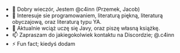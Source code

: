 - 👋 Dobry wieczór, Jestem @c4inn (Przemek, Jacob)
- 👀 Interesuje sie programowaniem, literaturą piękną, literaturą obyczajową, oraz literaturą typu YA.
- 🌱 Aktualnie wciąż uczę się Javy, oraz piszę własną książkę.
- 📫 Zapraszam do jakiegokolwiek kontaktu na Discordzie; @.c4inn 
- ⚡ Fun fact; kiedyś dodam
